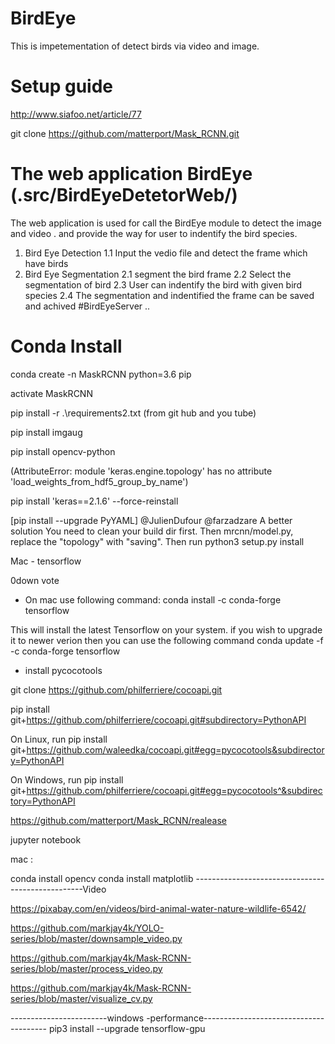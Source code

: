# BirdEye
This is impetementation of detect birds via video and image.

# Setup guide

http://www.siafoo.net/article/77

git clone https://github.com/matterport/Mask_RCNN.git

# The web application BirdEye (.src/BirdEyeDetetorWeb/)
The web application is used for call the BirdEye module to detect the image and video . and provide the way for user to indentify the bird species.
1. Bird Eye Detection
    1.1 Input the vedio file and detect the frame which have birds
2. Bird Eye Segmentation
    2.1 segment the bird frame 
    2.2 Select the segmentation of bird 
    2.3 User can indentify the bird with given bird species
    2.4 The segmentation and indentified the frame can be saved and achived
#BirdEyeServer 
..

# Conda Install
conda create -n MaskRCNN python=3.6 pip

activate MaskRCNN

pip install -r .\requirements2.txt (from git hub and you tube)

pip install imgaug

pip install opencv-python


(AttributeError: module 'keras.engine.topology' has no attribute 'load_weights_from_hdf5_group_by_name')

pip install 'keras==2.1.6' --force-reinstall

[pip install --upgrade PyYAML]
@JulienDufour @farzadzare A better solution
You need to clean your build dir first.
Then mrcnn/model.py, replace the "topology" with "saving".
Then run python3 setup.py install

Mac  - tensorflow 


0down vote
* On mac use following command:
    conda install -c conda-forge tensorflow 

This will install the latest Tensorflow on your system. if you wish to upgrade it to newer verion then you can use the following command
    conda update -f -c conda-forge tensorflow

* install pycocotools 




git  clone https://github.com/philferriere/cocoapi.git

pip install git+https://github.com/philferriere/cocoapi.git#subdirectory=PythonAPI
                         

On Linux, run pip install git+https://github.com/waleedka/cocoapi.git#egg=pycocotools&subdirectory=PythonAPI

On Windows, run 
pip install git+https://github.com/philferriere/cocoapi.git#egg=pycocotools^&subdirectory=PythonAPI



https://github.com/matterport/Mask_RCNN/realease

jupyter notebook

mac :

conda install opencv
conda install matplotlib
--------------------------------------------------Video 

https://pixabay.com/en/videos/bird-animal-water-nature-wildlife-6542/

https://github.com/markjay4k/YOLO-series/blob/master/downsample_video.py

https://github.com/markjay4k/Mask-RCNN-series/blob/master/process_video.py

https://github.com/markjay4k/Mask-RCNN-series/blob/master/visualize_cv.py


------------------------windows -performance---------------------------------------
pip3 install --upgrade tensorflow-gpu





